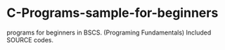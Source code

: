 # C-Programs-sample-for-beginners
 programs for beginners in BSCS. (Programing Fundamentals)
 Included SOURCE codes.
